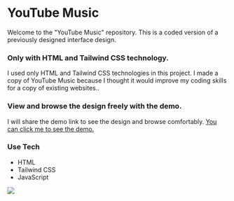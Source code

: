 <h1 >YouTube Music</h1>

<p>Welcome to the "YouTube Music" repository. This is a coded version of a previously designed interface design.</p>

<h3>Only with HTML and Tailwind CSS technology.</h3>
<p>I used only HTML and Tailwind CSS technologies in this project. I made a copy of YouTube Music because I thought it would improve my coding skills for a copy of existing websites..</p>

<h3>View and browse the design freely with the demo.</h3>
<p>I will share the demo link to see the design and browse comfortably. <a href="https://youtubemusic-clone.netlify.app/" target="_blank">You can click me to see the demo.</a></p>

<h3>Use Tech</h3>
<ul>
    <li>HTML</li>
    <li>Tailwind CSS</li>
    <li>JavaScript</li>
</ul>

<img src="https://i.hizliresim.com/67bc8aw.png">
